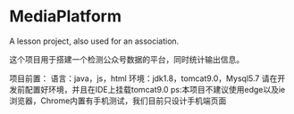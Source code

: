 # MediaPlatform
A lesson project, also used for an association.

这个项目用于搭建一个检测公众号数据的平台，同时统计输出信息。

项目前置：
语言：java，js，html
环境：jdk1.8，tomcat9.0，Mysql5.7
请在开发前配置好环境，并且在IDE上挂载tomcat9.0
ps:本项目不建议使用edge以及ie浏览器，Chrome内置有手机测试，我们目前只设计手机端页面

